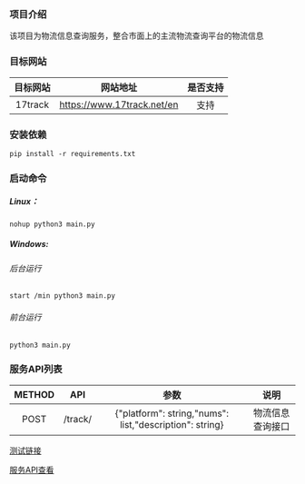 ### 项目介绍

该项目为物流信息查询服务，整合市面上的主流物流查询平台的物流信息

### 目标网站

| 目标网站 | 网站地址 | 是否支持 |
| :----: | :----: | :----: |
| 17track | https://www.17track.net/en | 支持 |

### 安装依赖

`pip install -r requirements.txt`

### 启动命令

##### Linux：

`nohup python3 main.py`

##### Windows:

###### 后台运行

`start /min python3 main.py`

###### 前台运行

`python3 main.py`

### 服务API列表

| METHOD | API | 参数 | 说明 |
| :----: | :---: | :---: | :---: |
| POST | /track/ | {"platform": string,"nums": list,"description": string} | 物流信息查询接口 |

[测试链接](http://127.0.0.1:9595/docs)

[服务API查看](http://127.0.0.1:9595/redoc)
